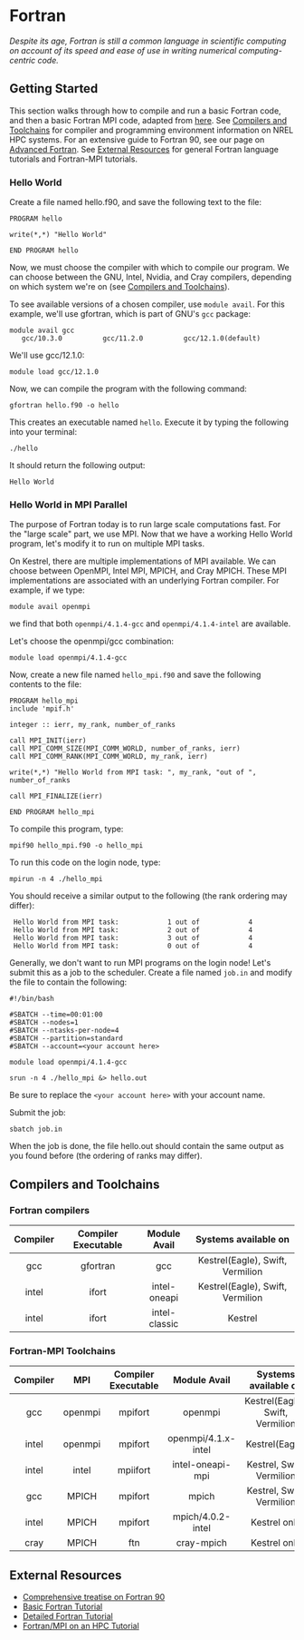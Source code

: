 # Fortran

*Despite its age, Fortran is still a common language in scientific computing on account of its speed and ease of use in writing numerical computing-centric code.*


## Getting Started
This section walks through how to compile and run a basic Fortran code, and then a basic Fortran MPI code, adapted from [here](https://github.com/NREL/HPC/tree/master/languages/fortran). See [Compilers and Toolchains](#compilers-and-toolchains) for compiler and programming environment information on NREL HPC systems. For an extensive guide to Fortran 90, see our page on [Advanced Fortran](f90_advanced.md). See [External Resources](#external-resources) for general Fortran language tutorials and Fortran-MPI tutorials.  

### Hello World

Create a file named hello.f90, and save the following text to the file:

```
PROGRAM hello

write(*,*) "Hello World"

END PROGRAM hello
```

Now, we must choose the compiler with which to compile our program. We can choose between the GNU, Intel, Nvidia, and Cray compilers, depending on which system we're on (see [Compilers and Toolchains](#compilers-and-toolchains)). 

To see available versions of a chosen compiler, use `module avail`. For this example, we'll use gfortran, which is part of GNU's `gcc` package:

```
module avail gcc 
   gcc/10.3.0          gcc/11.2.0          gcc/12.1.0(default)
```

We'll use gcc/12.1.0:

```
module load gcc/12.1.0
```


Now, we can compile the program with the following command:

`gfortran hello.f90 -o hello`

This creates an executable named `hello`. Execute it by typing the following into your terminal:

`./hello`

It should return the following output:

`Hello World`

### Hello World in MPI Parallel

The purpose of Fortran today is to run large scale computations fast. For the "large scale" part, we use MPI. Now that we have a working Hello World program, let's modify it to run on multiple MPI tasks.

On Kestrel, there are multiple implementations of MPI available. We can choose between OpenMPI, Intel MPI, MPICH, and Cray MPICH. These MPI implementations are associated with an underlying Fortran compiler. For example, if we type:

`module avail openmpi`

we find that both `openmpi/4.1.4-gcc` and `openmpi/4.1.4-intel` are available.

Let's choose the openmpi/gcc combination:

`module load openmpi/4.1.4-gcc`

Now, create a new file named `hello_mpi.f90` and save the following contents to the file:

```
PROGRAM hello_mpi
include 'mpif.h'

integer :: ierr, my_rank, number_of_ranks

call MPI_INIT(ierr)
call MPI_COMM_SIZE(MPI_COMM_WORLD, number_of_ranks, ierr)
call MPI_COMM_RANK(MPI_COMM_WORLD, my_rank, ierr)

write(*,*) "Hello World from MPI task: ", my_rank, "out of ", number_of_ranks

call MPI_FINALIZE(ierr)

END PROGRAM hello_mpi
```

To compile this program, type:

`mpif90 hello_mpi.f90 -o hello_mpi`

To run this code on the login node, type:

`mpirun -n 4 ./hello_mpi`

You should receive a similar output to the following (the rank ordering may differ):

```
 Hello World from MPI task:            1 out of            4
 Hello World from MPI task:            2 out of            4
 Hello World from MPI task:            3 out of            4
 Hello World from MPI task:            0 out of            4
```

Generally, we don't want to run MPI programs on the login node! Let's submit this as a job to the scheduler. Create a file named `job.in` and modify the file to contain the following:

```
#!/bin/bash

#SBATCH --time=00:01:00
#SBATCH --nodes=1
#SBATCH --ntasks-per-node=4
#SBATCH --partition=standard
#SBATCH --account=<your account here>

module load openmpi/4.1.4-gcc

srun -n 4 ./hello_mpi &> hello.out

```
Be sure to replace the `<your account here>` with your account name.

Submit the job:

`sbatch job.in`

When the job is done, the file hello.out should contain the same output as you found before (the ordering of ranks may differ).

## Compilers and Toolchains

### Fortran compilers

| Compiler        | Compiler Executable | Module Avail | Systems available on |
|:---------------:|:-------------------:|:------------:|:--------------------:|
| gcc             | gfortran            | gcc          | Kestrel(Eagle), Swift, Vermilion
| intel           | ifort               | intel-oneapi | Kestrel(Eagle), Swift, Vermilion
| intel           | ifort               | intel-classic| Kestrel

### Fortran-MPI Toolchains

| Compiler       | MPI     | Compiler Executable | Module Avail                    | Systems available on |
|:--------------:|:-------:|:-------------------:|:-------------------------------:|:--------------------:|
| gcc            | openmpi | mpifort             | openmpi                         | Kestrel(Eagle), Swift, Vermilion
| intel          | openmpi | mpifort             | openmpi/4.1.x-intel             | Kestrel(Eagle)
| intel          | intel   | mpiifort            | intel-oneapi-mpi                | Kestrel, Swift, Vermilion
| gcc            | MPICH   | mpifort             | mpich                           | Kestrel, Swift, Vermilion
| intel          | MPICH   | mpifort             | mpich/4.0.2-intel               | Kestrel only
| cray           | MPICH   | ftn                 | cray-mpich                      | Kestrel only

## External Resources

* [Comprehensive treatise on Fortran 90](f90_advanced.md)
* [Basic Fortran Tutorial](https://pages.mtu.edu/~shene/COURSES/cs201/NOTES/fortran.html)
* [Detailed Fortran Tutorial](https://github.com/NREL/HPC/blob/gh-pages/docs/Documentation/languages/fortran/f90.md)
* [Fortran/MPI on an HPC Tutorial](https://curc.readthedocs.io/en/latest/programming/MPI-Fortran.html)

